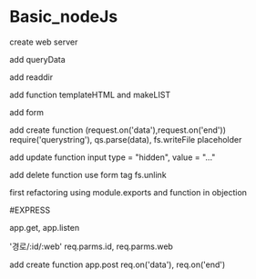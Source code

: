 # Basic_nodeJs

create web server

add queryData

add readdir

add function templateHTML and makeLIST

add form

add create function (request.on('data'),request.on('end'))
require('querystring'), qs.parse(data), fs.writeFile
placeholder

add update function
input type = "hidden", value = "..." 

add delete function
use form tag
fs.unlink

first refactoring using module.exports and function in objection

#EXPRESS

app.get, app.listen

'경로/:id/:web' req.parms.id, req.parms.web

add create function
app.post req.on('data'), req.on('end') 